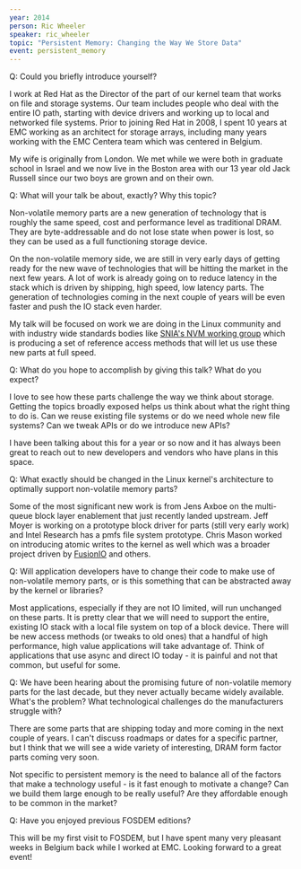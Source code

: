 ```yaml
---
year: 2014
person: Ric Wheeler 
speaker: ric_wheeler
topic: "Persistent Memory: Changing the Way We Store Data" 
event: persistent_memory 
---
```


Q: Could you briefly introduce yourself?

I work at Red Hat as the Director of the part of our kernel team that works on file and storage systems.  Our team includes people who deal with the entire IO path, starting with device drivers and working up to local and networked file systems.  Prior to joining Red Hat in 2008, I spent 10 years at EMC working as an architect for storage arrays, including many years working with the EMC Centera team which was centered in Belgium.

My wife is originally from London.  We met while we were both in graduate school in Israel and we now live in the Boston area with our 13 year old Jack Russell since our two boys are grown and on their own.

Q: What will your talk be about, exactly? Why this topic? 

Non-volatile memory parts are a new generation of technology that is roughly the same speed, cost and performance level as traditional DRAM. They are byte-addressable and do not lose state when power is lost, so they can be used as a full functioning storage device.

On the non-volatile memory side, we are still in very early days of getting ready for the new wave of technologies that will be hitting the market in the next few years. A lot of work is already going on to reduce latency in the stack which is driven by shipping, high speed, low latency parts.  The generation of technologies coming in the next couple of years will be even faster and push the IO stack even harder.

My talk will be focused on work we are doing in the Linux community and with industry wide standards bodies like [SNIA's NVM working group](http://snia.org/forums/sssi/nvmp) which is producing a set of reference access methods that will let us use these new parts at full speed.

Q: What do you hope to accomplish by giving this talk? What do you expect?

I love to see how these parts challenge the way we think about storage. Getting the topics broadly exposed helps us think about what the right thing to do is. Can we reuse existing file systems or do we need whole new file systems? Can we tweak APIs or do we introduce new APIs?

I have been talking about this for a year or so now and it has always been great to reach out to new developers and vendors who have plans in this space.

Q: What exactly should be changed in the Linux kernel's architecture to optimally support non-volatile memory parts?

Some of the most significant new work is from Jens Axboe on the multi-queue block layer enablement that just recently landed upstream. Jeff Moyer is working on a prototype block driver for parts (still very early work) and Intel Research has a pmfs file system prototype. Chris Mason worked on introducing atomic writes to the kernel as well which was a broader project driven by [FusionIO](http://www.fusionio.com/) and others.

Q: Will application developers have to change their code to make use of non-volatile memory parts, or is this something that can be abstracted away by the kernel or libraries?

Most applications, especially if they are not IO limited, will run unchanged on these parts. It is pretty clear that we will need to support the entire, existing IO stack with a local file system on top of a block device. There will be new access methods (or tweaks to old ones) that a handful of high performance, high value applications will take advantage of. Think of applications that use async and direct IO today - it is painful and not that common, but useful for some.

Q: We have been hearing about the promising future of non-volatile memory parts for the last decade, but they never actually became widely available. What's the problem? What technological challenges do the manufacturers struggle with?

There are some parts that are shipping today and more coming in the next couple of years. I can't discuss roadmaps or dates for a specific partner, but I think that we will see a wide variety of interesting, DRAM form factor parts coming very soon.

Not specific to persistent memory is the need to balance all of the factors that make a technology useful - is it fast enough to motivate a change? Can we build them large enough to be really useful? Are they affordable enough to be common in the market?

Q: Have you enjoyed previous FOSDEM editions?

This will be my first visit to FOSDEM, but I have spent many very pleasant weeks in Belgium back while I worked at EMC. Looking forward to a great event!
